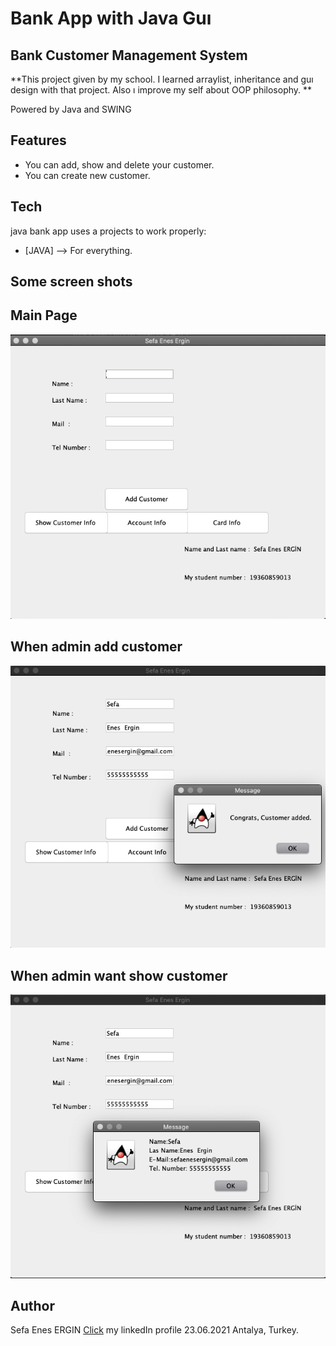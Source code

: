 # Bank App with Java Guı 

## Bank Customer Management System

**This project given by my school. I learned  arraylist, inheritance and guı design with that project. Also ı improve my self about OOP philosophy. **





Powered by Java and SWING



## Features

- You can add, show and delete your customer.
- You can create new customer.

## Tech
java bank app  uses a  projects to work properly:

- [JAVA] --> For everything.



## Some screen shots

## Main Page
![ım1](https://github.com/sefaenesergin/bankGUIappWithJava/blob/main/images/mainPage.png)


## When admin add customer
![ım1](https://github.com/sefaenesergin/bankGUIappWithJava/blob/main/images/whenPressAdd.png)


## When admin want show customer
![ım1](https://github.com/sefaenesergin/bankGUIappWithJava/blob/main/images/whenPressShow.png)



## Author
Sefa Enes ERGIN
[Click](https://www.linkedin.com/in/sefa-enes-ergin/) my linkedIn profile 
23.06.2021 Antalya, Turkey.
